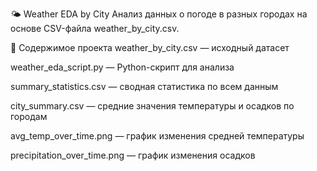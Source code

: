 🌤 Weather EDA by City
Анализ данных о погоде в разных городах на основе CSV-файла weather_by_city.csv.

📂 Содержимое проекта
weather_by_city.csv — исходный датасет

weather_eda_script.py — Python-скрипт для анализа

summary_statistics.csv — сводная статистика по всем данным

city_summary.csv — средние значения температуры и осадков по городам

avg_temp_over_time.png — график изменения средней температуры

precipitation_over_time.png — график изменения осадков
